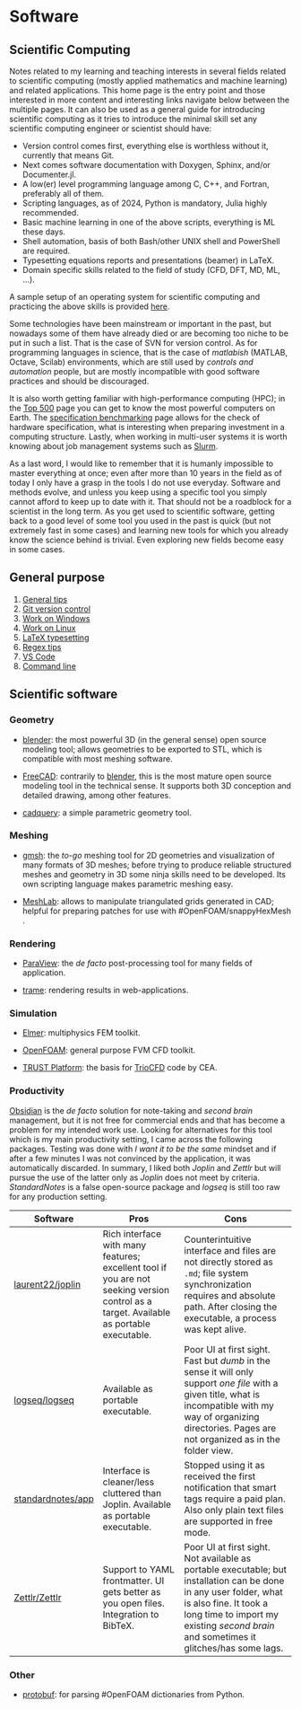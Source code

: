 # Software

## Scientific Computing

Notes related to my learning and teaching interests in several fields related to scientific computing (mostly applied mathematics and machine learning) and related applications. This home page is the entry point and those interested in more content and interesting links navigate below between the multiple pages. It can also be used as a general guide for introducing scientific computing as it tries to introduce the minimal skill set any scientific computing engineer or scientist should have:

- Version control comes first, everything else is worthless without it, currently that means Git.
- Next comes software documentation with Doxygen, Sphinx, and/or Documenter.jl.
- A low(er) level programming language among C, C++, and Fortran, preferably all of them.
- Scripting languages, as of 2024, Python is mandatory, Julia highly recommended.
- Basic machine learning in one of the above scripts, everything is ML these days.
- Shell automation, basis of both Bash/other UNIX shell and PowerShell are required.
- Typesetting equations reports and presentations (beamer) in LaTeX.
- Domain specific skills related to the field of study (CFD, DFT, MD, ML, ...).

A sample setup of an operating system for scientific computing and practicing the above skills is provided [here](ubuntu.md).

Some technologies have been mainstream or important in the past, but nowadays some of them have already died or are becoming too niche to be put in such a list. That is the case of SVN for version control. As for programming languages in science, that is the case of *matlabish* (MATLAB, Octave, Scilab) environments, which are still used by *controls and automation* people, but are mostly incompatible with good software practices and should be discouraged.

It is also worth getting familiar with high-performance computing (HPC); in the [Top 500](https://top500.org/) page you can get to know the most powerful computers on Earth.  The [specification benchmarking](https://spec.org/) page allows for the check of hardware specification, what is interesting when preparing investment in a computing structure. Lastly, when working in multi-user systems it is worth knowing about job management systems such as [Slurm](https://www.schedmd.com/).

As a last word, I would like to remember that it is humanly impossible to master everything at once; even after more than 10 years in the field as of today I only have a grasp in the tools I do not use everyday. Software and methods evolve, and unless you keep using a specific tool you simply cannot afford to keep up to date with it. That should not be a roadblock for a scientist in the long term. As you get used to scientific software, getting back to a good level of some tool you used in the past is quick (but not extremely fast in some cases) and learning new tools for which you already know the science behind is trivial. Even exploring new fields become easy in some cases.

## General purpose

1. [General tips](general.md)
2. [Git version control](git.md)
3. [Work on Windows](windows.md)
4. [Work on Linux](linux.md)
5. [LaTeX typesetting](latex.md)
6. [Regex tips](regex.md)
7. [VS Code](vscode.md)
8. [Command line](cli.md) 

## Scientific software

### Geometry

- [blender](https://www.blender.org/): the most powerful 3D (in the general sense) open source modeling tool; allows geometries to be exported to STL, which is compatible with most meshing software.

- [FreeCAD](freecad/basics.md): contrarily to [blender](https://www.blender.org/), this is the most mature open source modeling tool in the technical sense. It supports both 3D conception and detailed drawing, among other features.

- [cadquery](https://github.com/CadQuery/cadquery?tab=readme-ov-file): a simple parametric geometry tool.

### Meshing

-  [gmsh](gmsh/basics.md): the *to-go* meshing tool for 2D geometries and visualization of many formats of 3D meshes; before trying to produce reliable structured meshes and geometry in 3D some ninja skills need to be developed. Its own scripting language makes parametric meshing easy.

- [MeshLab](https://github.com/cnr-isti-vclab/meshlab): allows to manipulate triangulated grids generated in CAD; helpful for preparing patches for use with #OpenFOAM/snappyHexMesh .

### Rendering

- [ParaView](paraview/basics.md): the *de facto* post-processing tool for many fields of application. 
 
- [trame](https://kitware.github.io/trame/): rendering results in web-applications.

### Simulation

- [Elmer](elmer/README.md): multiphysics FEM toolkit.

- [OpenFOAM](openfoam/README.md): general purpose FVM CFD toolkit.

- [TRUST Platform](https://cea-trust-platform.github.io/):  the basis for [TrioCFD](https://github.com/cea-trust-platform/TrioCFD-code) code by CEA.

### Productivity

[Obsidian](https://obsidian.md/) is the *de facto* solution for note-taking and *second brain* management, but it is not free for commercial ends and that has become a problem for my intended work use. Looking for alternatives for this tool which is my main productivity setting, I came across the following packages. Testing was done with *I want it to be the same* mindset and if after a few minutes I was not convinced by the application, it was automatically discarded. In summary, I liked both *Joplin* and *Zettlr* but will pursue the use of the latter only as *Joplin* does not meet by criteria. *StandardNotes* is a false open-source package and *logseq* is still too raw for any production setting.

| Software                                                  | Pros                                                                                                                                    | Cons                                                                                                                                                                                                                                 |
| --------------------------------------------------------- | --------------------------------------------------------------------------------------------------------------------------------------- | ------------------------------------------------------------------------------------------------------------------------------------------------------------------------------------------------------------------------------------ |
| [laurent22/joplin](https://github.com/laurent22/joplin/)  | Rich interface with many features; excellent tool if you are not seeking version control as a target. Available as portable executable. | Counterintuitive interface and files are not directly stored as `.md`; file system synchronization requires and absolute path. After closing the executable, a process was kept alive.                                               |
| [logseq/logseq](https://github.com/logseq/logseq)         | Available as portable executable.                                                                                                       | Poor UI at first sight. Fast but *dumb* in the sense it will only support *one file* with a given title, what is incompatible with my way of organizing directories. Pages are not organized as in the folder view.                  |
| [standardnotes/app](https://github.com/standardnotes/app) | Interface is cleaner/less cluttered than Joplin. Available as portable executable.                                                      | Stopped using it as received the first notification that smart tags require a paid plan. Also only plain text files are supported in free mode.                                                                                      |
| [Zettlr/Zettlr](https://github.com/Zettlr/Zettlr)         | Support to YAML frontmatter. UI gets better as you open files. Integration to BibTeX.                                                   | Poor UI at first sight.  Not available as portable executable; but installation can be done in any user folder, what is also fine. It took a long time to import my existing *second brain* and sometimes it glitches/has some lags. |

### Other

- [protobuf](https://protobuf.dev/getting-started/pythontutorial/): for parsing #OpenFOAM dictionaries from Python.